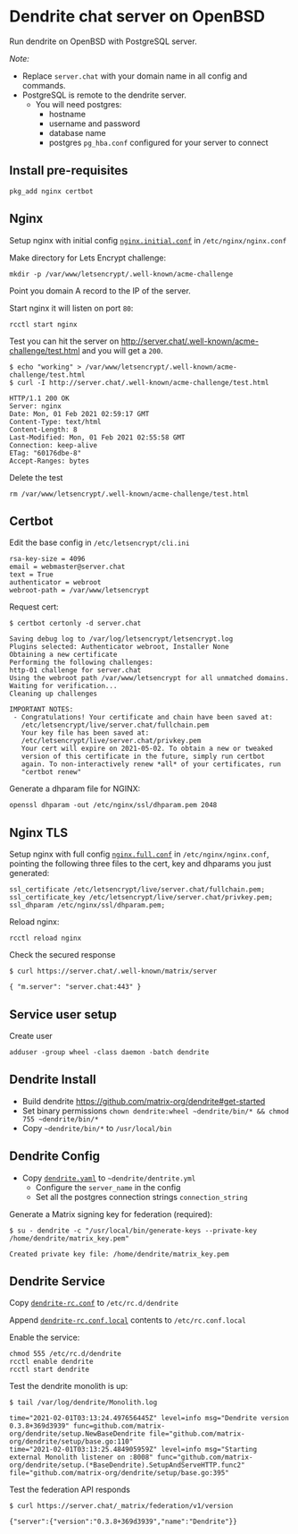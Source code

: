 # Dendrite chat server on OpenBSD

Run dendrite on OpenBSD with PostgreSQL server.

*Note:*

 * Replace `server.chat` with your domain name in all config and commands.
 * PostgreSQL is remote to the dendrite server.
   - You will need postgres:
     * hostname
     * username and password
     * database name
     * postgres `pg_hba.conf` configured for your server to connect

## Install pre-requisites

```shell
pkg_add nginx certbot
```

## Nginx

Setup nginx with initial config [`nginx.initial.conf`](./nginx.initial.conf) in `/etc/nginx/nginx.conf`

Make directory for Lets Encrypt challenge:

```shell
mkdir -p /var/www/letsencrypt/.well-known/acme-challenge
```

Point you domain A record to the IP of the server.

Start nginx it will listen on port `80`:

```shell
rcctl start nginx
```

Test you can hit the server on http://server.chat/.well-known/acme-challenge/test.html and you will get a `200`.

```shell
$ echo "working" > /var/www/letsencrypt/.well-known/acme-challenge/test.html
$ curl -I http://server.chat/.well-known/acme-challenge/test.html

HTTP/1.1 200 OK
Server: nginx
Date: Mon, 01 Feb 2021 02:59:17 GMT
Content-Type: text/html
Content-Length: 8
Last-Modified: Mon, 01 Feb 2021 02:55:58 GMT
Connection: keep-alive
ETag: "60176dbe-8"
Accept-Ranges: bytes
```

Delete the test

```shell
rm /var/www/letsencrypt/.well-known/acme-challenge/test.html
```

## Certbot

Edit the base config in `/etc/letsencrypt/cli.ini`

```
rsa-key-size = 4096
email = webmaster@server.chat
text = True
authenticator = webroot
webroot-path = /var/www/letsencrypt
```

Request cert:

```shell
$ certbot certonly -d server.chat

Saving debug log to /var/log/letsencrypt/letsencrypt.log
Plugins selected: Authenticator webroot, Installer None
Obtaining a new certificate
Performing the following challenges:
http-01 challenge for server.chat
Using the webroot path /var/www/letsencrypt for all unmatched domains.
Waiting for verification...
Cleaning up challenges

IMPORTANT NOTES:
 - Congratulations! Your certificate and chain have been saved at:
   /etc/letsencrypt/live/server.chat/fullchain.pem
   Your key file has been saved at:
   /etc/letsencrypt/live/server.chat/privkey.pem
   Your cert will expire on 2021-05-02. To obtain a new or tweaked
   version of this certificate in the future, simply run certbot
   again. To non-interactively renew *all* of your certificates, run
   "certbot renew"
```

Generate a dhparam file for NGINX:

```
openssl dhparam -out /etc/nginx/ssl/dhparam.pem 2048
```

## Nginx TLS

Setup nginx with full config [`nginx.full.conf`](./nginx.full.conf) in `/etc/nginx/nginx.conf`, pointing the following three files to the cert, key and dhparams you just generated:

```nginx
ssl_certificate /etc/letsencrypt/live/server.chat/fullchain.pem;
ssl_certificate_key /etc/letsencrypt/live/server.chat/privkey.pem;
ssl_dhparam /etc/nginx/ssl/dhparam.pem;
```

Reload nginx:

```shell
rcctl reload nginx
```

Check the secured response

```shell
$ curl https://server.chat/.well-known/matrix/server

{ "m.server": "server.chat:443" }
```

## Service user setup

Create user

```shell
adduser -group wheel -class daemon -batch dendrite
```

## Dendrite Install

 * Build dendrite https://github.com/matrix-org/dendrite#get-started
 * Set binary permissions `chown dendrite:wheel ~dendrite/bin/* && chmod 755 ~dendrite/bin/*`
 * Copy `~dendrite/bin/*` to `/usr/local/bin`

## Dendrite Config

 * Copy [`dendrite.yaml`](./dendrite-example.yaml) to `~dendrite/dentrite.yml`
   - Configure the `server_name` in the config
   - Set all the postgres connection strings `connection_string`

Generate a Matrix signing key for federation (required):

```shell
$ su - dendrite -c "/usr/local/bin/generate-keys --private-key /home/dendrite/matrix_key.pem"

Created private key file: /home/dendrite/matrix_key.pem
``` 
## Dendrite Service

Copy [`dendrite-rc.conf`](./dendrite-rc.conf) to `/etc/rc.d/dendrite`

Append [`dendrite-rc.conf.local`](./dendrite-rc.conf.local) contents to `/etc/rc.conf.local`

Enable the service:

```shell
chmod 555 /etc/rc.d/dendrite
rcctl enable dendrite
rcctl start dendrite
```

Test the dendrite monolith is up:

```shell
$ tail /var/log/dendrite/Monolith.log

time="2021-02-01T03:13:24.497656445Z" level=info msg="Dendrite version 0.3.8+369d3939" func=github.com/matrix-org/dendrite/setup.NewBaseDendrite file="github.com/matrix-org/dendrite/setup/base.go:110"
time="2021-02-01T03:13:25.484905959Z" level=info msg="Starting external Monolith listener on :8008" func="github.com/matrix-org/dendrite/setup.(*BaseDendrite).SetupAndServeHTTP.func2" file="github.com/matrix-org/dendrite/setup/base.go:395"
```

Test the federation API responds

```
$ curl https://server.chat/_matrix/federation/v1/version

{"server":{"version":"0.3.8+369d3939","name":"Dendrite"}}
```